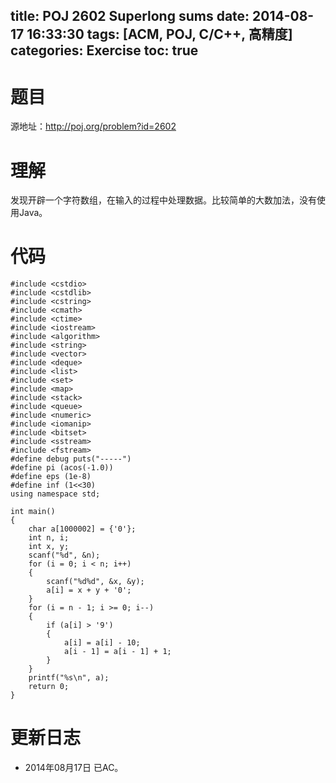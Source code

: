 title: POJ 2602 Superlong sums
date: 2014-08-17 16:33:30
tags: [ACM, POJ, C/C++, 高精度]
categories: Exercise
toc: true
---
# 题目
源地址：http://poj.org/problem?id=2602

# 理解
发现开辟一个字符数组，在输入的过程中处理数据。比较简单的大数加法，没有使用Java。

<!-- more -->

# 代码
```
#include <cstdio>
#include <cstdlib>
#include <cstring>
#include <cmath>
#include <ctime>
#include <iostream>
#include <algorithm>
#include <string>
#include <vector>
#include <deque>
#include <list>
#include <set>
#include <map>
#include <stack>
#include <queue>
#include <numeric>
#include <iomanip>
#include <bitset>
#include <sstream>
#include <fstream>
#define debug puts("-----")
#define pi (acos(-1.0))
#define eps (1e-8)
#define inf (1<<30)
using namespace std;

int main()
{
    char a[1000002] = {'0'};
    int n, i;
    int x, y;
    scanf("%d", &n);
    for (i = 0; i < n; i++)
    {
        scanf("%d%d", &x, &y);
        a[i] = x + y + '0';
    }
    for (i = n - 1; i >= 0; i--)
    {
        if (a[i] > '9')
        {
            a[i] = a[i] - 10;
            a[i - 1] = a[i - 1] + 1;
        }
    }
    printf("%s\n", a);
    return 0;
}
```

# 更新日志
- 2014年08月17日 已AC。